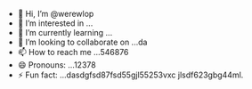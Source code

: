 - 👋 Hi, I’m @werewlop
- 👀 I’m interested in ...
- 🌱 I’m currently learning ...
- 💞️ I’m looking to collaborate on ...da
- 📫 How to reach me ...546876
- 😄 Pronouns: ...12378
- ⚡ Fun fact: ...dasdgfsd87fsd55gjl55253vxc
jlsdf623gbg44ml.
<!---
werewlop/werewlop is a ✨ special ✨ repository because its `README.md` (thadsdis file) appears on your GitHub profile.sf
You can click the Preview link to take a look at your ch456nges.
--->
